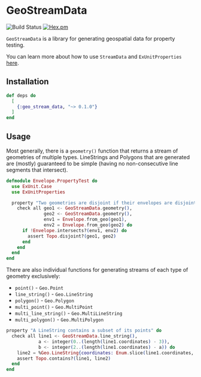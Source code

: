 # GeoStreamData


![Build Status](https://github.com/pkinney/geo_stream_data/actions/workflows/ci.yaml/badge.svg)
[![Hex.pm](https://img.shields.io/hexpm/v/geo_stream_data.svg)](https://hex.pm/packages/geo_stream_data)

`GeoStreamData` is a library for generating geospatial data for property testing.  

You can learn more about how to use `StreamData` and `ExUnitProperties` [here](https://github.com/whatyouhide/stream_data).

## Installation

```elixir
def deps do
  [
    {:geo_stream_data, "~> 0.1.0"}
  ]
end
```

## Usage

Most generally, there is a `geometry()` function that returns a stream of geometries
of multiple types. LineStrings and Polygons that are generated are (mostly) guaranteed
to be simple (having no non-consecutive line segments that intersect).

```elixir
defmodule Envelope.PropertyTest do
  use ExUnit.Case
  use ExUnitProperties

  property "Two geometries are disjoint if their envelopes are disjoint" do
    check all geo1 <- GeoStreamData.geometry(),
              geo2 <- GeoStreamData.geometry(),
              env1 = Envelope.from_geo(geo1),
              env2 = Envelope.from_geo(geo2) do
      if !Envelope.intersects?(env1, env2) do
        assert Topo.disjoint?(geo1, geo2)
      end
    end
  end
end
```

There are also individual functions for generating streams of each type of geometry exclusively:

* `point()` - `Geo.Point`
* `line_string()` - `Geo.LineString`
* `polygon()` - `Geo.Polygon`
* `multi_point()` - `Geo.MultiPoint`
* `multi_line_string()` - `Geo.MultiLineString`
* `multi_polygon()` - `Geo.MultiPolygon`

```elixir
property "A LineString contains a subset of its points" do
  check all line1 <- GeoStreamData.line_string(),
            a <- integer(0..(length(line1.coordinates) - 3)),
            b <- integer(2..(length(line1.coordinates) - a)) do
    line2 = %Geo.LineString{coordinates: Enum.slice(line1.coordinates, a..(a + b))}
    assert Topo.contains?(line1, line2)
  end
end
```
